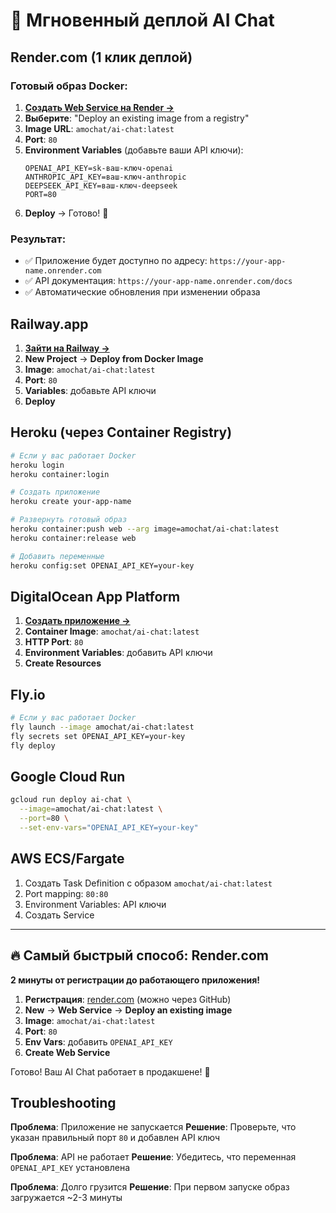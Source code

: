 # 🚀 Мгновенный деплой AI Chat

## Render.com (1 клик деплой)

### Готовый образ Docker:
1. **[Создать Web Service на Render →](https://dashboard.render.com/web/new)**
2. **Выберите**: "Deploy an existing image from a registry"
3. **Image URL**: `amochat/ai-chat:latest` 
4. **Port**: `80`
5. **Environment Variables** (добавьте ваши API ключи):
   ```
   OPENAI_API_KEY=sk-ваш-ключ-openai
   ANTHROPIC_API_KEY=ваш-ключ-anthropic  
   DEEPSEEK_API_KEY=ваш-ключ-deepseek
   PORT=80
   ```
6. **Deploy** → Готово! 🎉

### Результат:
- ✅ Приложение будет доступно по адресу: `https://your-app-name.onrender.com`
- ✅ API документация: `https://your-app-name.onrender.com/docs`
- ✅ Автоматические обновления при изменении образа

## Railway.app

1. **[Зайти на Railway →](https://railway.app)**
2. **New Project** → **Deploy from Docker Image**
3. **Image**: `amochat/ai-chat:latest`
4. **Port**: `80`
5. **Variables**: добавьте API ключи
6. **Deploy**

## Heroku (через Container Registry)

```bash
# Если у вас работает Docker
heroku login
heroku container:login

# Создать приложение
heroku create your-app-name

# Развернуть готовый образ
heroku container:push web --arg image=amochat/ai-chat:latest
heroku container:release web

# Добавить переменные
heroku config:set OPENAI_API_KEY=your-key
```

## DigitalOcean App Platform

1. **[Создать приложение →](https://cloud.digitalocean.com/apps/new)**
2. **Container Image**: `amochat/ai-chat:latest`
3. **HTTP Port**: `80`  
4. **Environment Variables**: добавить API ключи
5. **Create Resources**

## Fly.io

```bash
# Если у вас работает Docker
fly launch --image amochat/ai-chat:latest
fly secrets set OPENAI_API_KEY=your-key
fly deploy
```

## Google Cloud Run

```bash
gcloud run deploy ai-chat \
  --image=amochat/ai-chat:latest \
  --port=80 \
  --set-env-vars="OPENAI_API_KEY=your-key"
```

## AWS ECS/Fargate

1. Создать Task Definition с образом `amochat/ai-chat:latest`
2. Port mapping: `80:80`
3. Environment Variables: API ключи
4. Создать Service

---

## 🔥 Самый быстрый способ: Render.com

**2 минуты от регистрации до работающего приложения!**

1. **Регистрация**: [render.com](https://render.com) (можно через GitHub)
2. **New** → **Web Service** → **Deploy an existing image**
3. **Image**: `amochat/ai-chat:latest`
4. **Port**: `80` 
5. **Env Vars**: добавить `OPENAI_API_KEY`
6. **Create Web Service**

Готово! Ваш AI Chat работает в продакшене! 🚀

## Troubleshooting

**Проблема**: Приложение не запускается
**Решение**: Проверьте, что указан правильный порт `80` и добавлен API ключ

**Проблема**: API не работает
**Решение**: Убедитесь, что переменная `OPENAI_API_KEY` установлена

**Проблема**: Долго грузится
**Решение**: При первом запуске образ загружается ~2-3 минуты
